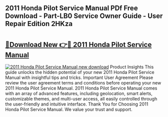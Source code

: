 ## 2011 Honda Pilot Service Manual PDf Free Download - Part-LB0 Service Owner Guide - User Repair Edition 2HKza

# <h2><a href="http://bc45827.oget.top/?id=2011+Honda+Pilot+Service+Manual">🔗Download New 👉🔴 2011 Honda Pilot Service Manual</a></h2>

[![2011 Honda Pilot Service Manual new download](https://i.imgur.com/5g1atiW.png)](http://bc45827.oget.top/?id=2011+Honda+Pilot+Service+Manual)
Product Insights This guide unlocks the hidden potential of your new 2011 Honda Pilot Service Manual with insightful tips and tricks. Important User Agreement Please review the user agreement terms and conditions before operating your new 2011 Honda Pilot Service Manual. 2011 Honda Pilot Service Manual comes with an array of advanced features, including geolocation, smart alerts, customizable themes, and multi-user access, all easily controlled through the user-friendly and intuitive interface. Thank You for Choosing 2011 Honda Pilot Service Manual. We value your trust and support.
